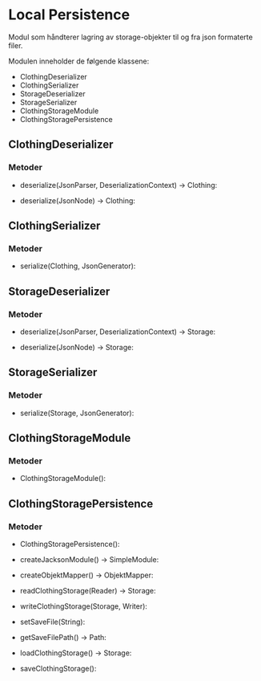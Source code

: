 # Local Persistence

Modul som håndterer lagring av storage-objekter til og fra json formaterte filer.

Modulen inneholder de følgende klassene:

- ClothingDeserializer
- ClothingSerializer
- StorageDeserializer
- StorageSerializer
- ClothingStorageModule
- ClothingStoragePersistence

## ClothingDeserializer

### Metoder

- deserialize(JsonParser, DeserializationContext) -> Clothing: 

- deserialize(JsonNode) -> Clothing:

## ClothingSerializer

### Metoder

- serialize(Clothing, JsonGenerator):

## StorageDeserializer

### Metoder

- deserialize(JsonParser, DeserializationContext) -> Storage: 

- deserialize(JsonNode) -> Storage: 

## StorageSerializer

### Metoder

- serialize(Storage, JsonGenerator):

## ClothingStorageModule

### Metoder

- ClothingStorageModule(): 

## ClothingStoragePersistence

### Metoder

- ClothingStoragePersistence():

- createJacksonModule() -> SimpleModule:

- createObjektMapper() -> ObjektMapper:

- readClothingStorage(Reader) -> Storage: 

- writeClothingStorage(Storage, Writer):

- setSaveFile(String): 

- getSaveFilePath() -> Path: 

- loadClothingStorage() -> Storage: 

- saveClothingStorage(): 

